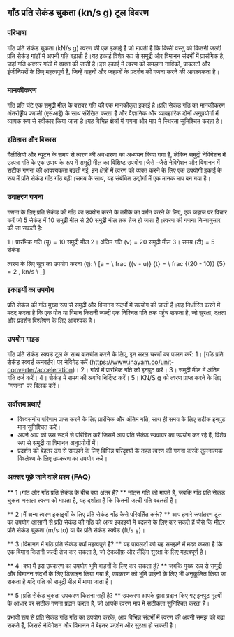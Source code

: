 ## गाँठ प्रति सेकंड चुकता (kn/s g) टूल विवरण

### परिभाषा
गाँठ प्रति सेकंड चुकता (kN/s g) त्वरण की एक इकाई है जो मापती है कि किसी वस्तु को कितनी जल्दी प्रति सेकंड गांठों में अपनी गति बढ़ाती है।यह इकाई विशेष रूप से समुद्री और विमानन संदर्भों में प्रासंगिक है, जहां गति अक्सर गांठों में व्यक्त की जाती है।इस इकाई में त्वरण को समझना नाविकों, पायलटों और इंजीनियरों के लिए महत्वपूर्ण है, जिन्हें वाहनों और जहाजों के प्रदर्शन की गणना करने की आवश्यकता है।

### मानकीकरण
गाँठ प्रति घंटे एक समुद्री मील के बराबर गति की एक मानकीकृत इकाई है।प्रति सेकंड गाँठ का मानकीकरण अंतर्राष्ट्रीय प्रणाली (एसआई) के साथ संरेखित करता है और वैज्ञानिक और व्यावहारिक दोनों अनुप्रयोगों में व्यापक रूप से स्वीकार किया जाता है।यह विभिन्न क्षेत्रों में गणना और माप में स्थिरता सुनिश्चित करता है।

### इतिहास और विकास
गैलीलियो और न्यूटन के समय से त्वरण की अवधारणा का अध्ययन किया गया है, लेकिन समुद्री नेविगेशन में उत्पन्न गति के एक उपाय के रूप में समुद्री मील का विशिष्ट उपयोग।जैसे -जैसे नेविगेशन और विमानन में सटीक गणना की आवश्यकता बढ़ती गई, इन क्षेत्रों में त्वरण को व्यक्त करने के लिए एक उपयोगी इकाई के रूप में प्रति सेकंड गाँठ गाँठ बढ़ी।समय के साथ, यह संबंधित उद्योगों में एक मानक माप बन गया है।

### उदाहरण गणना
गणना के लिए प्रति सेकंड की गाँठ का उपयोग करने के तरीके का वर्णन करने के लिए, एक जहाज पर विचार करें जो 5 सेकंड में 10 समुद्री मील से 20 समुद्री मील तक तेज हो जाता है।त्वरण की गणना निम्नानुसार की जा सकती है:

1। प्रारंभिक गति (यू) = 10 समुद्री मील
2। अंतिम गति (v) = 20 समुद्री मील
3। समय (टी) = 5 सेकंड

त्वरण के लिए सूत्र का उपयोग करना (ए):
\ [a = \ frac {(v - u)} {t} = \ frac {(20 - 10)} {5} = 2 \, kn/s \ _]

### इकाइयों का उपयोग
प्रति सेकंड की गाँठ मुख्य रूप से समुद्री और विमानन संदर्भों में उपयोग की जाती है।यह निर्धारित करने में मदद करता है कि एक पोत या विमान कितनी जल्दी एक निश्चित गति तक पहुंच सकता है, जो सुरक्षा, दक्षता और प्रदर्शन विश्लेषण के लिए आवश्यक है।

### उपयोग गाइड
गाँठ प्रति सेकंड स्क्वर्ड टूल के साथ बातचीत करने के लिए, इन सरल चरणों का पालन करें:
1। [गाँठ प्रति सेकंड स्क्वर्ड कनवर्टर] पर नेविगेट करें (https://www.inayam.co/unit-converter/acceleration)।
2। गांठों में प्रारंभिक गति को इनपुट करें।
3। समुद्री मील में अंतिम गति दर्ज करें।
4। सेकंड में समय की अवधि निर्दिष्ट करें।
5। KN/S g को त्वरण प्राप्त करने के लिए "गणना" पर क्लिक करें।

### सर्वोत्तम प्रथाएं
- विश्वसनीय परिणाम प्राप्त करने के लिए प्रारंभिक और अंतिम गति, साथ ही समय के लिए सटीक इनपुट मान सुनिश्चित करें।
- अपने आप को उस संदर्भ से परिचित करें जिसमें आप प्रति सेकंड स्क्वायर का उपयोग कर रहे हैं, विशेष रूप से समुद्री या विमानन अनुप्रयोगों में।
- प्रदर्शन को बेहतर ढंग से समझने के लिए विभिन्न परिदृश्यों के तहत त्वरण की गणना करके तुलनात्मक विश्लेषण के लिए उपकरण का उपयोग करें।

### अक्सर पूछे जाने वाले प्रश्न (FAQ)

** 1।गांठ और गाँठ प्रति सेकंड के बीच क्या अंतर है? **
नॉट्स गति को मापते हैं, जबकि गाँठ प्रति सेकंड चुकता मसाला त्वरण को मापता है, यह दर्शाता है कि कितनी जल्दी गति बदलती है।

** 2।मैं अन्य त्वरण इकाइयों के लिए प्रति सेकंड गाँठ कैसे परिवर्तित करूं? **
आप हमारे रूपांतरण टूल का उपयोग आसानी से प्रति सेकंड की गाँठ को अन्य इकाइयों में बदलने के लिए कर सकते हैं जैसे कि मीटर प्रति सेकंड चुकता (m/s to) या पैर प्रति सेकंड स्क्वैड (ft/s γ)।

** 3।विमानन में गाँठ प्रति सेकंड क्यों महत्वपूर्ण है? **
यह पायलटों को यह समझने में मदद करता है कि एक विमान कितनी जल्दी तेज कर सकता है, जो टेकऑफ़ और लैंडिंग सुरक्षा के लिए महत्वपूर्ण है।

** 4।क्या मैं इस उपकरण का उपयोग भूमि वाहनों के लिए कर सकता हूं? **
जबकि मुख्य रूप से समुद्री और विमानन संदर्भों के लिए डिज़ाइन किया गया है, उपकरण को भूमि वाहनों के लिए भी अनुकूलित किया जा सकता है यदि गति को समुद्री मील में मापा जाता है।

** 5।प्रति सेकंड चुकता उपकरण कितना सही है? **
उपकरण आपके द्वारा प्रदान किए गए इनपुट मूल्यों के आधार पर सटीक गणना प्रदान करता है, जो आपके त्वरण माप में सटीकता सुनिश्चित करता है।

प्रभावी रूप से प्रति सेकंड गाँठ गाँठ का उपयोग करके, आप विभिन्न संदर्भों में त्वरण की अपनी समझ को बढ़ा सकते हैं, जिससे नेविगेशन और विमानन में बेहतर प्रदर्शन और सुरक्षा हो सकती है।